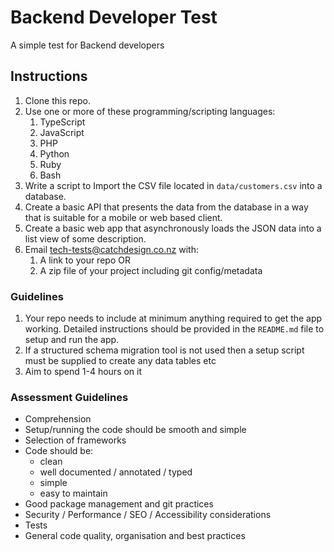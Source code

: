 # Backend Developer Test

A simple test for Backend developers

## Instructions

1. Clone this repo.
2. Use one or more of these programming/scripting languages:
   1. TypeScript
   2. JavaScript
   4. PHP
   5. Python
   6. Ruby
   7. Bash
4. Write a script to Import the CSV file located in `data/customers.csv` into a database.
5. Create a basic API that presents the data from the database in a way that is suitable for a mobile or web based client.
6. Create a basic web app that asynchronously loads the JSON data into a list view of some description.
7. Email tech-tests@catchdesign.co.nz with:
    1. A link to your repo OR
    2. A zip file of your project including git config/metadata

### Guidelines

1. Your repo needs to include at minimum anything required to get the app working.  Detailed instructions should be provided in the `README.md` file to setup and run the app.
2. If a structured schema migration tool is not used then a setup script must be supplied to create any data tables etc
3. Aim to spend 1-4 hours on it

### Assessment Guidelines

* Comprehension
* Setup/running the code should be smooth and simple
* Selection of frameworks
* Code should be:
    * clean
    * well documented / annotated / typed
    * simple
    * easy to maintain
* Good package management and git practices
* Security / Performance / SEO / Accessibility considerations
* Tests
* General code quality, organisation and best practices

